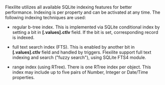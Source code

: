 Flexilite utilizes all available SQLite indexing features for better performance.
Indexing is per property and can be activated at any time.
The following indexing techniques are used:

* regular b-tree index. This is implemented via SQLite conditional index by setting a bit in **[.values].ctlv** field.
 If the bit is set, corresponding record is indexed.

* full text search index (FTS). This is enabled by another bit in **[.values].ctlv** field and handled by triggers.
Flexilite support full text indexing and search ("fuzzy search"), using
SQLite FTS4 module.

* range index (using RTree). There is one RTree index per object. This index may include up to five pairs of Number, Integer or Date/Time properties.
